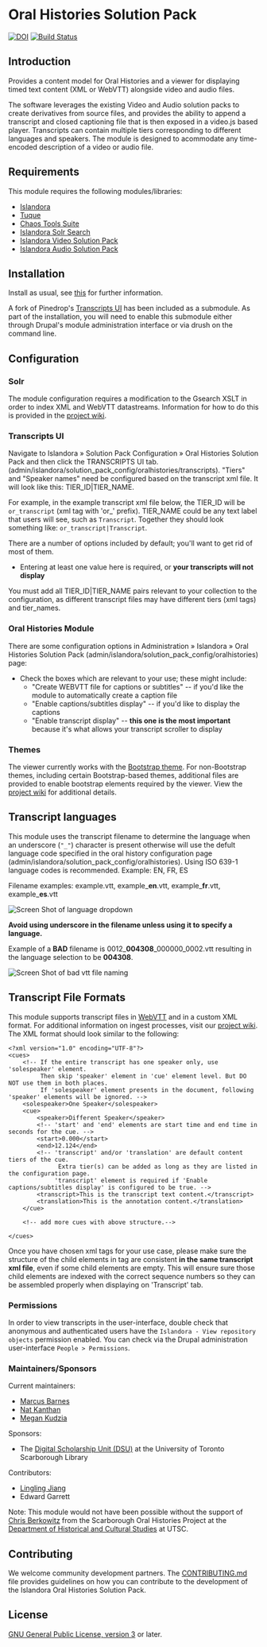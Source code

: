 # Oral Histories Solution Pack 
[![DOI](https://zenodo.org/badge/23933503.svg)](https://zenodo.org/badge/latestdoi/23933503) [![Build Status](https://travis-ci.org/Islandora-Labs/islandora_solution_pack_oralhistories.svg?branch=master)](https://travis-ci.org/Islandora-Labs/islandora_solution_pack_oralhistories) 

## Introduction

Provides a content model for Oral Histories and a viewer for displaying timed text content (XML or WebVTT) alongside video and audio files. 

The software leverages the existing Video and Audio solution packs to create derivatives from source files, and provides the ability to append a transcript and closed captioning file that is then exposed in a video.js based player. Transcripts can contain multiple tiers corresponding to different languages and speakers. The module is designed to acommodate any time-encoded description of a video or audio file. 

## Requirements

This module requires the following modules/libraries:

* [Islandora](https://github.com/islandora/islandora)
* [Tuque](https://github.com/islandora/tuque)
* [Chaos Tools Suite](https://www.drupal.org/project/ctools)
* [Islandora Solr Search](https://github.com/Islandora/islandora_solr_search)
* [Islandora Video Solution Pack](https://github.com/Islandora/islandora_solution_pack_video)
* [Islandora Audio Solution Pack](https://github.com/Islandora/islandora_solution_pack_audio)

## Installation

Install as usual, see [this](https://drupal.org/documentation/install/modules-themes/modules-7) for further information.

A fork of Pinedrop's [Transcripts UI](https://github.com/pinedrop/transcripts_ui) has been included as a submodule.  As part of the installation, you will need to enable this submodule either through Drupal's module administration interface or via drush on the command line.

## Configuration

### Solr

The module configuration requires a modification to the Gsearch XSLT in order to index XML and WebVTT datastreams. Information for how to do this is provided in the [project wiki](https://github.com/digitalutsc/islandora_solution_pack_oralhistories/wiki).

### Transcripts UI

Navigate to Islandora » Solution Pack Configuration » Oral Histories Solution Pack and then click the TRANSCRIPTS UI tab. (admin/islandora/solution_pack_config/oralhistories/transcripts). "Tiers" and "Speaker names" need be configured based on the transcript xml file. It will look like this: TIER_ID|TIER_NAME.

For example, in the example transcript xml file below, the TIER_ID will be `or_transcript` (xml tag with 'or_' prefix). TIER_NAME could be any text label that users will see, such as `Transcript`.
Together they should look something like: `or_transcript|Transcript`.

There are a number of options included by default; you'll want to get rid of most of them.

* Entering at least one value here is required, or **your transcripts will not display**

You must add all TIER_ID|TIER_NAME pairs relevant to your collection to the configuration, as different transcript files may have different tiers (xml tags) and tier_names.

### Oral Histories Module

There are some configuration options in Administration » Islandora » Oral Histories Solution Pack (admin/islandora/solution_pack_config/oralhistories) page:

* Check the boxes which are relevant to your use; these might include:
  * "Create WEBVTT file for captions or subtitles" -- if you'd like the module to automatically create a caption file
  * "Enable captions/subtitles display" -- if you'd like to display the captions
  * "Enable transcript display" -- **this one is the most important** because it's what allows your transcript scroller to display
  
### Themes

The viewer currently works with the [Bootstrap theme](https://www.drupal.org/project/bootstrap). For non-Bootstrap themes, including certain Bootstrap-based themes,  additional files are provided to enable bootstrap elements required by the viewer. View the [project wiki](https://github.com/digitalutsc/islandora_solution_pack_oralhistories/wiki) for additional details. 

## Transcript languages
This module uses the transcript filename to determine the language when an underscore (`"_"`) character is present otherwise will use the defult language code specified in the oral history configuration page (admin/islandora/solution_pack_config/oralhistories). Using ISO 639-1 language codes is recommended. Example: EN, FR, ES

Filename examples: example.vtt, example\___en__.vtt, example\___fr__.vtt, example\___es__.vtt


![Screen Shot of language dropdown](https://user-images.githubusercontent.com/2738244/68030170-3a4a9500-fc8f-11e9-918e-24822523604c.png)

__Avoid using underscore in the filename unless using it to specify a language.__

Example of a __BAD__ filename is 0012\___004308__\_000000_0002.vtt resulting in the language selection to be __004308__.

![Screen Shot of bad vtt file naming](https://user-images.githubusercontent.com/2738244/68030706-79c5b100-fc90-11e9-9fbe-3184343e4540.png)

## Transcript File Formats

This module supports transcript files in [WebVTT](https://w3c.github.io/webvtt/) and in a custom  XML format. For additional information on ingest processes, visit our [project wiki](https://github.com/digitalutsc/islandora_solution_pack_oralhistories/wiki#ingest-behaviour-for-xml-vs-webvtt-transcripts). The XML format should look similar to the following:

```
<?xml version="1.0" encoding="UTF-8"?>
<cues>
    <!-- If the entire transcript has one speaker only, use 'solespeaker' element.
         Then skip 'speaker' element in 'cue' element level. But DO NOT use them in both places.
         If 'solespeaker' element presents in the document, following 'speaker' elements will be ignored. -->
    <solespeaker>One Speaker</solespeaker>
    <cue>
        <speaker>Different Speaker</speaker>
        <!-- 'start' and 'end' elements are start time and end time in seconds for the cue. -->
        <start>0.000</start>
        <end>12.124</end>
        <!-- 'transcript' and/or 'translation' are default content tiers of the cue.
              Extra tier(s) can be added as long as they are listed in the configuration page.
             'transcript' element is required if 'Enable captions/subtitles display' is configured to be true. -->
        <transcript>This is the transcript text content.</transcript>
        <translation>This is the annotation content.</translation>
    </cue>

    <!-- add more cues with above structure.-->

</cues>
```

Once you have chosen xml tags for your use case, please make sure the structure of the child elements in <cue> tag are consistent **in the same transcript xml file**, even if some child elements are empty.
This will ensure sure those child elements are indexed with the correct sequence numbers so they can be assembled properly when displaying on 'Transcript' tab.

### Permissions

In order to view transcripts in the user-interface, double check that anonymous and authenticated users have the `Islandora - View repository objects` permission enabled.  You can check via the Drupal administration user-interface `People > Permissions`.

### Maintainers/Sponsors
Current maintainers:
* [Marcus Barnes](https://github.com/MarcusBarnes)
* [Nat Kanthan](https://github.com/Natkeeran)
* [Megan Kudzia](https://github.com/mkudzia)

Sponsors:
* The [Digital Scholarship Unit (DSU)](https://www.utsc.utoronto.ca/digitalscholarship/) at the University of Toronto Scarborough Library

Contributors:
* [Lingling Jiang](https://github.com/sprklinginfo)
* Edward Garrett

Note: This module would not have been possible without the support of [Chris Berkowitz](http://www.utsc.utoronto.ca/hcs/christine-berkowitz) from the Scarborough Oral Histories Project at the [Department of Historical and Cultural Studies](http://www.utsc.utoronto.ca/hcs/) at UTSC.

## Contributing

We welcome community development partners.  The [CONTRIBUTING.md](https://github.com/digitalutsc/islandora_solution_pack_oralhistories/blob/7.x/CONTRIBUTING.md) file provides guidelines on how you can contribute to the development of the Islandora Oral Histories Solution Pack.

## License

[GNU General Public License, version 3](http://www.gnu.org/licenses/gpl-3.0.txt) or later.

